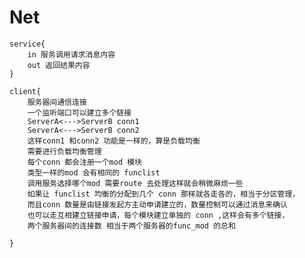 # Net
	service{
		in 服务调用请求消息内容
		out 返回结果内容
	}
	
	client{
		服务器间通信连接
		一个监听端口可以建立多个链接
		ServerA<--->ServerB conn1
		ServerA<--->ServerB conn2
		这样conn1 和conn2 功能是一样的，算是负载均衡
		需要进行负载均衡管理
		每个conn 都会注册一个mod 模块
		类型一样的mod 会有相同的 funclist
		调用服务选择哪个mod 需要route 去处理这样就会稍微麻烦一些
		如果让 funclist 均衡的分配到几个 conn 那样就各走各的，相当于分区管理，
		而且conn 数量是由链接发起方主动申请建立的，数量控制可以通过消息来确认
		也可以走互相建立链接申请，每个模块建立单独的 conn ,这样会有多个链接，
		两个服务器间的连接数 相当于两个服务器的func_mod 的总和
		
	}